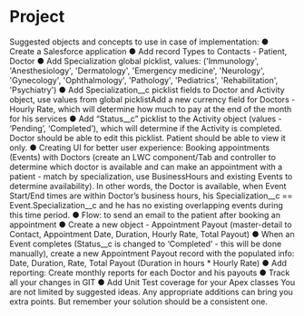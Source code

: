 # Project
Suggested objects and concepts to use in case of implementation:
● Create a Salesforce application
● Add record Types to Contacts - Patient, Doctor
● Add Specialization global picklist, values: ('Immunology', 'Anesthesiology',
'Dermatology', 'Emergency medicine', 'Neurology', 'Gynecology', 'Ophthalmology',
'Pathology', 'Pediatrics', 'Rehabilitation', 'Psychiatry')
● Add Specialization__c picklist fields to Doctor and Activity object, use values from
global picklistAdd a new currency field for Doctors - Hourly Rate, which will determine
how much to pay at the end of the month for his services
● Add “Status__c” picklist to the Activity object (values - ‘Pending’, ‘Completed’), which
will determine if the Activity is completed. Doctor should be able to edit this picklist.
Patient should be able to view it only.
● Creating UI for better user experience: Booking appointments (Events) with
Doctors (create an LWC component/Tab and controller to determine which doctor is
available and can make an appointment with a patient - match by specialization, use
BusinessHours and existing Events to determine availability). In other words, the
Doctor is available, when Event Start/End times are within Doctor’s business hours,
his Specialization__c == Event.Specialization__c and he has no existing overlapping
events during this time period.
● Flow: to send an email to the patient after booking an appointment
● Create a new object - Appointment Payout (master-detail to Contact, Appointment
Date, Duration, Hourly Rate, Total Payout)
● When an Event completes (Status__c is changed to ‘Completed’ - this will be done
manually), create a new Appointment Payout record with the populated info: Date,
Duration, Rate, Total Payout (Duration in hours * Hourly Rate)
● Add reporting: Create monthly reports for each Doctor and his payouts
● Track all your changes in GIT
● Add Unit Test coverage for your Apex classes
You are not limited by suggested ideas. Any appropriate additions can bring you extra points.
But remember your solution should be a consistent one.
